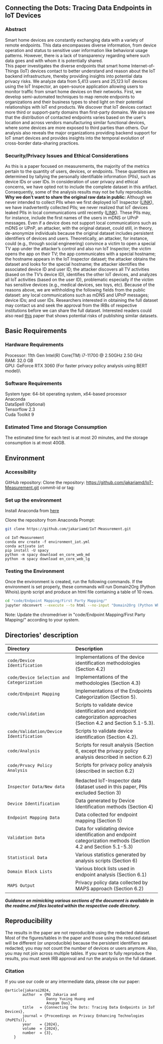 ## **Connecting the Dots: Tracing Data Endpoints in IoT Devices**


### Abstract
Smart home devices are constantly exchanging data with a variety of remote endpoints.
This data encompasses diverse information, from device operation and status to sensitive user information like behavioral usage patterns.
However, there is a lack of transparency regarding where such data goes and with whom it is potentially shared.  
This paper investigates the diverse endpoints that smart home Internet-of-Things (IoT) devices contact to better understand and reason about the IoT backend infrastructure, thereby providing insights into potential data privacy risks.
We analyze data from 5,413 users and 25,123 IoT devices using the IoT Inspector, an open-source application allowing users to monitor traffic from smart home devices on their networks.
First, we develop semi-automated techniques to map remote endpoints to organizations and their business types to shed light on their potential relationships with IoT end products.
We discover that IoT devices contact more third or support-party domains than first-party domains.
We also see that the distribution of contacted endpoints varies based on the user's location and across vendors manufacturing similar functional devices, where some devices are more exposed to third parties than others.
Our analysis also reveals the major organizations providing backend support for IoT smart devices and provides insights into the temporal evolution of cross-border data-sharing practices.

### Security/Privacy Issues and Ethical Considerations
As this is a paper focused on measurements, the majority of the metrics pertain to the quantity of users, devices, or endpoints. These quantities are determined by tallying the personally identifiable information (PIIs), such as device IDs or user IDs. In consideration of user privacy and ethical concerns, we have opted not to include the complete dataset in this artifact. Consequently, some of the analysis results may not be fully reproducible.
**Why we don’t want to share the original raw data in public:** Although we never intended to collect PIIs when we first deployed IoT Inspector ([LINK](https://doi.org/10.1145/3397333)), we have inadvertently collected PIIs; we never realized that IoT devices leaked PIIs in local communications until recently ([LINK](https://doi.org/10.1145/3618257.3624830)). These PIIs may, for instance, include the first names of the users in mDNS or UPnP messages. Even if a device does not support local communications such as mDNS or UPnP, an attacker, with the original dataset, could still, in theory, de-anonymize individuals because the original dataset includes persistent identifiers of devices and users. Theoretically, an attacker, for instance, could (e.g., through social engineering) convince a victim to open a special TV app under the attacker’s control and also run IoT Inspector; the victim opens the app on their TV; the app communicates with a special hostname; the hostname appears in the IoT Inspector dataset; the attacker obtains the dataset and looks for the special hostname; the attacker identifies the associated device ID and user ID; the attacker discovers all TV activities (based on the TV’s device ID), identifies the other IoT devices, and analyzes all IoT activities (based on the user ID), problematic especially if the victim has sensitive devices (e.g., medical devices, sex toys, etc). Because of the reasons above, we are withholding the following fields from the public dataset: any local communications such as mDNS and UPnP messages; device IDs; and user IDs. Researchers interested in obtaining the full dataset may contact us and seek the approval from the IRBs of respective institutions before we can share the full dataset.
Interested readers could also read [this](https://www.cs.utexas.edu/~shmat/shmat_oak08netflix.pdf) paper that shows potential risks of publishing similar datasets.


## Basic Requirements

### Hardware Requirements
Processor:	11th Gen Intel(R) Core(TM) i7-11700 @ 2.50GHz   2.50 GHz\
RAM:	32.0 GB\
GPU:	GeForce RTX 3060 (For faster privacy policy analysis using BERT model)\

### Software Requirements
System type:	64-bit operating system, x64-based processor\
Anaconda \
DataSpell (Optional)\
Tensorflow 2.3\
Cuda Toolkit 9


### Estimated Time and Storage Consumption
The estimated time for each test is at most 20 minutes, and the storage consumption is at most 40GB.
## Environment

### Accessibility

GitHub repository: Clone the repository: https://github.com/jakariamd/IoT-Measurement.git 
commit-id or tag:

### Set up the environment
Install Anaconda from [here](https://docs.anaconda.com/free/anaconda/install/index.html) 

Clone the repository from Anaconda Prompt:
```bash
git clone https://github.com/jakariamd/IoT-Measurement.git
```
```
cd IoT-Measurement
conda env create -f environment_iot.yml
conda activate iot
pip install -U spacy
python -m spacy download en_core_web_md
python -m spacy download en_core_web_lg
```


### Testing the Environment
Once the environment is created, run the following commands. If the environment is set properly, these commands will run Domain2Org (Python Whois).ipynb script and produce an html file containing a table of 10 rows.

```bash
cd "code/Endpoint Mapping/First Party Mapping/"
jupyter nbconvert --execute --to html --no-input "Domain2Org (Python Whois).ipynb"
```
Note: Update the chromedriver in "code/Endpoint Mapping/First Party Mapping/" according to your system. 

## Directories' description
| Directory                                  | Description                                                                                                         |
|:-------------------------------------------|:--------------------------------------------------------------------------------------------------------------------|
| `code/Device Identification`               | Implementations of the  device identification methodologies (Section 4.2)                                           |
| `code/Device Selection and Categorization` | Implementations of the methodologies (Section 4.3)                                                                  |
| `code/Endpoint Mapping`                    | Implementations of the Endpoints Categorization (Section 5).                                                        |
| `code/Validation`                          | Scripts to validate device identification and endpoint categorization approaches (Section 4.2 and Section 5.1-5.3). |
| `code/Validation/Device Identification`    | Scripts to validate device identification (Section 4.2).                                                            |
| `code/Analysis`                            | Scripts for result analysis (Section 6, except the privacy policy analysis described in section 6.2)                |
| `code/Prvacy Policy Analysis`              | Scripts for privacy policy analysis (described in section 6.2)                                                      |
|                                            |                                                                                                                     |
| `Inspector Data/New data`                  | Redacted IoT-Inspector data (dataset used in this paper, PIIs excluded Section 3)                                   |
| `Device Identification`                    | Data generated by Device Identification methods (Section 4)                                                         |
| `Endpoint Mapping Data`                    | Data collected for endpoint mapping (Section 5)                                                                     |
| `Validation Data`                          | Data for validating device identification and endpoint categorization methods (Section 4.2 and Section 5.1-5.3)     |
| `Statistical Data`                         | Various statistics generated by analysis scripts (Section 6)                                                        |
| `Domain Block Lists`                       | Various block lists used in endpoint analysis (Section 6.1)                                                         |
| `MAPS Output`                              | Privacy policy data collected by MAPS approach (Section 6.2)                                                        |


***Guidance on mimicking various sections of the document is available in the 
readme.md files located within the respective code directory.***

## Reproducibility 
The results in the paper are not reproducible using the redacted dataset.
Most of the figures/tables in the paper and those using the reduced dataset will be different (or unproducible)
because the persistent identifiers are redacted; you may not count the number of devices or users anymore.
Also, you may not join across multiple tables.
If you want to fully reproduce the results, you must seek IRB approval and run the analysis on the full dataset.

### Citation
If you use our code or any intermediate data, please cite our paper:

```azure
@article{jakarai2024,
		author  = {Md Jakaria and
		           Danny Yuxing Huang and
                   Anupam Das},
		title   = {Connecting the Dots: Tracing Data Endpoints in IoT Devices},
		journal = {Proceedings on Privacy Enhancing Technologies (PoPETs)},
		year    = {2024},
		volume  = {2024},
		number  = {3},
	}
```